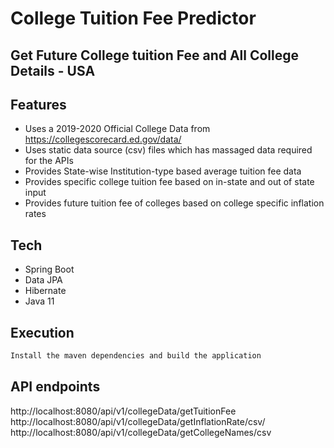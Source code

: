 # College Tuition Fee Predictor
## Get Future College tuition Fee and All College Details - USA


## Features

- Uses a 2019-2020 Official College Data from https://collegescorecard.ed.gov/data/
- Uses static data source (csv) files which has massaged data required for the APIs
- Provides State-wise Institution-type based average tuition fee data
- Provides specific college tuition fee based on in-state and out of state input
- Provides future tuition fee of colleges based on college specific inflation rates


## Tech

- Spring Boot
- Data JPA
- Hibernate
- Java 11


## Execution
```sh
Install the maven dependencies and build the application
```

## API endpoints

http://localhost:8080/api/v1/collegeData/getTuitionFee
http://localhost:8080/api/v1/collegeData/getInflationRate/csv/
http://localhost:8080/api/v1/collegeData/getCollegeNames/csv
